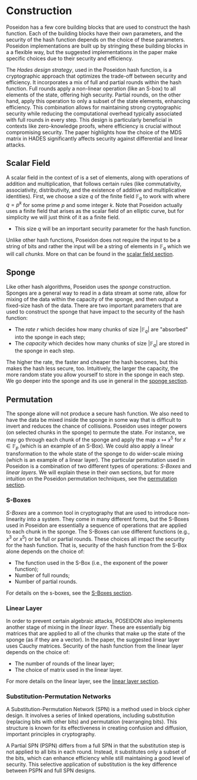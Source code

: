 # Construction
Poseidon has a few core building blocks that are used to construct the hash function.
Each of the building blocks have their own parameters, and the security of the hash function depends on the choice of these parameters.
Poseidon implementations are built up by stringing these building blocks in a a flexible way, but the suggested implementations in the paper make specific choices due to their security and efficiency.

The *Hades design strategy*, used in the Poseidon hash function, is a cryptographic approach that optimizes the trade-off between security and efficiency. 
It incorporates a mix of full and partial rounds within the hash function. 
Full rounds apply a non-linear operation (like an S-box) to all elements of the state, offering high security. 
Partial rounds, on the other hand, apply this operation to only a subset of the state elements, enhancing efficiency. 
This combination allows for maintaining strong cryptographic security while reducing the computational overhead typically associated with full rounds in every step. 
This design is particularly beneficial in contexts like zero-knowledge proofs, where efficiency is crucial without compromising security. 
The paper highlights how the choice of the MDS matrix in HADES significantly affects security against differential and linear attacks.


## Scalar Field

A scalar field in the context of is a set of elements, along with operations of addition and multiplication, that follows certain rules (like commutativity, associativity, distributivity, and the existence of additive and multiplicative identities). 
First, we choose a size $q$ of the finite field $\mathbb{F}_q$ to work with where $q=p^k$ for some prime $p$ and some integer $k$.
Note that Poseidon actually uses a finite field that arises as the scalar field of an elliptic curve, but for simplicity we will just think of it as a finite field. 
- This size $q$ will be an important security parameter for the hash function.

Unlike other hash functions, Poseidon does not require the input to be a string of bits and rather the input will be a string of elements in $\mathbb{F}_q$ which we will call *chunks*.
More on that can be found in the [scalar field section](./scalar_field.md).

## Sponge
Like other hash algorithms, Poseidon uses the *sponge* construction.
Sponges are a general way to read in a data stream at some rate, allow for mixing of the data within the capacity of the sponge, and then output a fixed-size hash of the data.
There are two important parameters that are used to construct the sponge that have impact to the security of the hash function:
- The *rate* $r$ which decides how many chunks of size $|\mathbb{F}_q|$ are "absorbed" into the sponge in each step;
- The *capacity* which decides how many chunks of size $|\mathbb{F}_q|$ are stored in the sponge in each step.

The higher the rate, the faster and cheaper the hash becomes, but this makes the hash less secure, too.
Intuitively, the larger the capacity, the more random state you allow yourself to store in the sponge in each step. 
We go deeper into the sponge and its use in general in the [sponge section](./sponge.md).

## Permutation
The sponge alone will not produce a secure hash function.
We also need to have the data be mixed inside the sponge in some way that is difficult to invert and reduces the chance of collisions.
Poseidon uses integer powers (on selected chunks in the sponge) to permute the state. 
For instance, we may go through each chunk of the sponge and apply the map $x \mapsto x^5$ for $x\in \mathbb{F}_p$ (which is an example of an S-Box).
We could also apply a linear transformation to the whole state of the sponge to do wider-scale mixing (which is an example of a linear layer).
The particular permutation used in Poseidon is a combination of two different types of operations: *S-Boxes* and *linear layers*. 
We will explain these in their own sections, but for more intuition on the Poseidon permutation techniques, see the [permutation section](./permutation.md).

### S-Boxes
*S-Boxes* are a common tool in cryptography that are used to introduce non-linearity into a system.
They come in many different forms, but the S-Boxes used in Poseidon are essentially a sequence of operations that are applied to each chunk in the sponge.
The S-Boxes can use different functions (e.g., $x^3$ or $x^5$) or be full or partial rounds. These choices all impact the security for the hash function.
That is, security of the hash function from the S-Box alone depends on the choice of:
- The function used in the S-Box (i.e., the exponent of the power function);
- Number of full rounds;
- Number of partial rounds.

For details on the s-boxes, see the [S-Boxes section](./s-boxes.md).

### Linear Layer
In order to prevent certain algebraic attacks, POSEIDON also implements another stage of mixing in the *linear layer*. 
These are essentially big matrices that are applied to all of the chunks that make up the state of the sponge (as if they are a vector).
In the paper, the suggested linear layer uses Cauchy matrices. 
Security of the hash function from the linear layer depends on the choice of:
- The number of rounds of the linear layer;
- The choice of matrix used in the linear layer.

For more details on the linear layer, see the [linear layer section](./linear_layer.md).

### Substitution-Permutation Networks
A Substitution-Permutation Network (SPN) is a method used in block cipher design. 
It involves a series of linked operations, including substitution (replacing bits with other bits) and permutation (rearranging bits). 
This structure is known for its effectiveness in creating confusion and diffusion, important principles in cryptography.

A Partial SPN (PSPN) differs from a full SPN in that the substitution step is not applied to all bits in each round. 
Instead, it substitutes only a subset of the bits, which can enhance efficiency while still maintaining a good level of security. 
This selective application of substitution is the key difference between PSPN and full SPN designs.